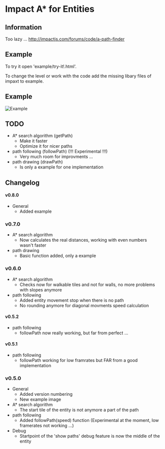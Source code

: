 # Impact A* for Entities

## Information
Too lazy ...
http://impactjs.com/forums/code/a-path-finder

## Example
To try it open 'example/try-it!.html'.

To change the level or work with the code add the missing libary files of impaxt to example.

## Example
![Example](/hurik/impact-astar-for-entities/raw/master/example.png)

## TODO
* A* search algorithm (getPath)
    * Make it faster
    * Optimize it for nicer paths
* path following (followPath) (!!! Experimental !!!)
    * Very much room for improvments ...
* path drawing (drawPath)
    * Is only a example for one implementation

## Changelog
#### v0.8.0
* General
    * Added example

### v0.7.0
* A* search algorithm
    * Now calculates the real distances, working with even numbers wasn't faster
* path drawing
    * Basic function added, only a example

### v0.6.0
* A* search algorithm
    * Checks now for walkable tiles and not for walls, no more problems with slopes anymore 
* path following
    * Added entity movement stop when there is no path
    * No rounding anymore for diagonal movments speed calculation

#### v0.5.2
* path following
    * followPath now really working, but far from perfect ...

#### v0.5.1
* path following
    * followPath working for low framrates but FAR from a good implementation

### v0.5.0
* General
    * Added version numbering
    * New example image
* A* search algorithm
    * The start tile of the entity is not anymore a part of the path
* path following
    * Added followPath(speed) function (Experimental at the moment, low framerates not working ...)
* Debug
    * Startpoint of the 'show paths' debug feature is now the middle of the entity